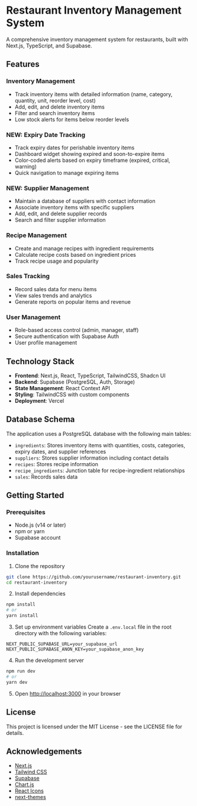# Restaurant Inventory Management System

A comprehensive inventory management system for restaurants, built with Next.js, TypeScript, and Supabase.

## Features

### Inventory Management

- Track inventory items with detailed information (name, category, quantity, unit, reorder level, cost)
- Add, edit, and delete inventory items
- Filter and search inventory items
- Low stock alerts for items below reorder levels

### NEW: Expiry Date Tracking

- Track expiry dates for perishable inventory items
- Dashboard widget showing expired and soon-to-expire items
- Color-coded alerts based on expiry timeframe (expired, critical, warning)
- Quick navigation to manage expiring items

### NEW: Supplier Management

- Maintain a database of suppliers with contact information
- Associate inventory items with specific suppliers
- Add, edit, and delete supplier records
- Search and filter supplier information

### Recipe Management

- Create and manage recipes with ingredient requirements
- Calculate recipe costs based on ingredient prices
- Track recipe usage and popularity

### Sales Tracking

- Record sales data for menu items
- View sales trends and analytics
- Generate reports on popular items and revenue

### User Management

- Role-based access control (admin, manager, staff)
- Secure authentication with Supabase Auth
- User profile management

## Technology Stack

- **Frontend**: Next.js, React, TypeScript, TailwindCSS, Shadcn UI
- **Backend**: Supabase (PostgreSQL, Auth, Storage)
- **State Management**: React Context API
- **Styling**: TailwindCSS with custom components
- **Deployment**: Vercel

## Database Schema

The application uses a PostgreSQL database with the following main tables:

- `ingredients`: Stores inventory items with quantities, costs, categories, expiry dates, and supplier references
- `suppliers`: Stores supplier information including contact details
- `recipes`: Stores recipe information
- `recipe_ingredients`: Junction table for recipe-ingredient relationships
- `sales`: Records sales data

## Getting Started

### Prerequisites

- Node.js (v14 or later)
- npm or yarn
- Supabase account

### Installation

1. Clone the repository

```bash
git clone https://github.com/yourusername/restaurant-inventory.git
cd restaurant-inventory
```

2. Install dependencies

```bash
npm install
# or
yarn install
```

3. Set up environment variables
   Create a `.env.local` file in the root directory with the following variables:

```
NEXT_PUBLIC_SUPABASE_URL=your_supabase_url
NEXT_PUBLIC_SUPABASE_ANON_KEY=your_supabase_anon_key
```

4. Run the development server

```bash
npm run dev
# or
yarn dev
```

5. Open [http://localhost:3000](http://localhost:3000) in your browser

## License

This project is licensed under the MIT License - see the LICENSE file for details.

## Acknowledgements

- [Next.js](https://nextjs.org/)
- [Tailwind CSS](https://tailwindcss.com/)
- [Supabase](https://supabase.io/)
- [Chart.js](https://www.chartjs.org/)
- [React Icons](https://react-icons.github.io/react-icons/)
- [next-themes](https://github.com/pacocoursey/next-themes)
